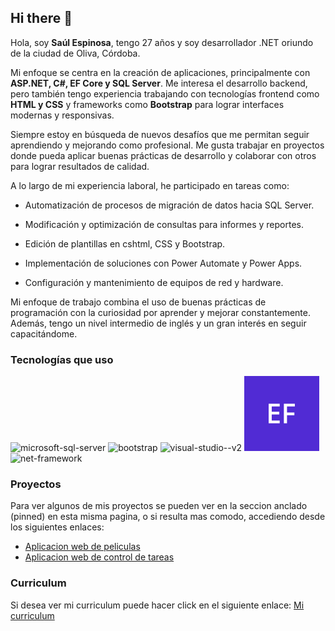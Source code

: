 ## Hi there 👋

Hola, soy **Saúl Espinosa**, tengo 27 años y soy desarrollador .NET oriundo de la ciudad de Oliva, Córdoba.

Mi enfoque se centra en la creación de aplicaciones, principalmente con **ASP.NET, C#, EF Core y SQL Server**. Me interesa el desarrollo backend, pero también tengo experiencia trabajando con tecnologías frontend como **HTML y CSS** y frameworks como **Bootstrap** para lograr interfaces modernas y responsivas.

Siempre estoy en búsqueda de nuevos desafíos que me permitan seguir aprendiendo y mejorando como profesional. Me gusta trabajar en proyectos donde pueda aplicar buenas prácticas de desarrollo y colaborar con otros para lograr resultados de calidad.

A lo largo de mi experiencia laboral, he participado en tareas como:

- Automatización de procesos de migración de datos hacia SQL Server.

- Modificación y optimización de consultas para informes y reportes.

- Edición de plantillas en cshtml, CSS y Bootstrap.

- Implementación de soluciones con Power Automate y Power Apps.

- Configuración y mantenimiento de equipos de red y hardware.

Mi enfoque de trabajo combina el uso de buenas prácticas de programación con la curiosidad por aprender y mejorar constantemente. Además, tengo un nivel intermedio de inglés y un gran interés en seguir capacitándome.

### Tecnologías que uso

<img width="120" height="120" src="https://img.icons8.com/color/240/microsoft-sql-server.png" alt="microsoft-sql-server" title="Sql Server" /> <img width="120" height="120" src="https://img.icons8.com/color-glass/240/bootstrap.png" alt="bootstrap" title="Bootstrap" /> <img width="120" height="120" src="https://img.icons8.com/color/240/visual-studio--v2.png" alt="visual-studio--v2" title="Visual Studio" /> <img width="120" height="120" src="https://github.com/dotnet/efcore/raw/main/logo/ef-logo.png" alt="EF Core logo" title="Entity Framework" /><img width="120" height="120" src="https://img.icons8.com/color/240/net-framework.png" alt="net-framework" title="Net Core" />

### Proyectos
Para ver algunos de mis proyectos se pueden ver en la seccion anclado (pinned) en esta misma pagina, o si resulta mas comodo, accediendo desde los siguientes enlaces:
- <a  href="https://github.com/SaulDavid1998/AppPeliculas.git">Aplicacion web de peliculas</a>
- <a  href="https://github.com/SaulDavid1998/AppTareasPorHacer.git">Aplicacion web de control de tareas</a>
### Curriculum
Si desea ver mi curriculum puede hacer click en el siguiente enlace: <a  href="https://drive.google.com/file/d/1HZT31lIBnzCQaGJYHRkJMrO5-viBTg0J/view?usp=drive_link">Mi curriculum</a>

